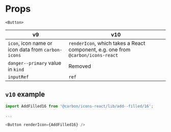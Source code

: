 # Props

`<Button>`

| v9                                                 | v10                                                                              |
| -------------------------------------------------- | -------------------------------------------------------------------------------- |
| `icon`, icon name or icon data from `carbon-icons` | `renderIcon`, which takes a React component, e.g. one from `@carbon/icons-react` |
| `danger--primary` value in `kind`                  | Removed                                                                          |
| `inputRef`                                         | `ref`                                                                            |

## `v10` example

```javascript
import AddFilled16 from '@carbon/icons-react/lib/add--filled/16';

...

<Button renderIcon={AddFilled16} />
```
